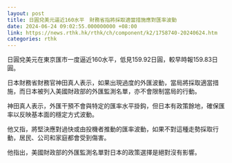 ```yaml
---
layout: post
title: 日圓兌美元逼近160水平　財務省指將採取適當措施應對匯率波動
date: 2024-06-24 09:02:55.000000000 +08:00
link: https://news.rthk.hk/rthk/ch/component/k2/1758740-20240624.htm
categories: rthk
---
```


日圓兌美元在東京匯市一度逼近160水平，低見159.92日圓，較早時報159.83日圓。

日本財務省財務官神田真人表示，如果出現過度的外匯波動，當局將採取適當措施，而日本被列入美國財政部的外匯監測名單，亦不會限制當局的行動。

神田真人表示，外匯干預不會與特定的匯率水平掛鈎，但日本有政策餘地，確保匯率以反映基本面的穩定方式波動。

他又指，將堅決應對過快或由投機者推動的匯率波動，如果不對這種走勢採取行動，居民、公司和家庭都會受到傷害。

他指出，美國財政部的外匯監測名單對日本的政策選擇是絕對沒有影響。
